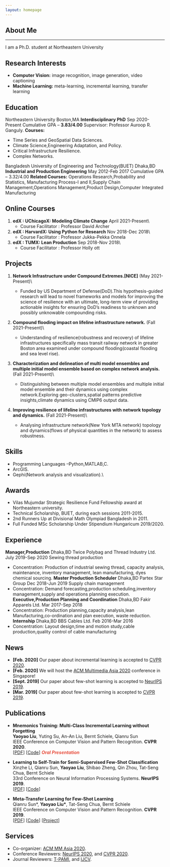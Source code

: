 ```yaml
---
layout: homepage
---
```


## About Me
<hr size="1.5" color="#1c90ba">
I am a Ph.D. student at Northeastern University

## Research Interests

- **Computer Vision:** image recognition, image generation, video captioning
- **Machine Learning:** meta-learning, incremental learning, transfer learning

## Education
Northeastern University Boston,MA
**Interdisciplinary PhD** Sep 2020-Present
Cumulative GPA – **3.83/4.00**
Supervisor: Professor Auroop R. Ganguly.
**Courses:**
- Time Series and GeoSpatial Data Sciences.
- Climate Science,Engineering Adaptation, and Policy.
- Critical Infrastructure Resilience.
- Complex Networks.

Bangladesh University of Engineering and Technology(BUET) Dhaka,BD
**Industrial and Production Engineering** May 2012-Feb 2017
Cumulative GPA – 3.32/4.00
**Related Courses:** Operations Research,Probability and Statistics, Manufacturing Process-I and II,Supply
Chain Management,Operations Management,Product Design,Computer Integrated Manufacturing


## Online Courses

1. **edX : UChicagoX: Modeling Climate Change** April 2021-Present\
   - Course Facilitator : Professor David Archer
1. **edX : HarvardX: Using Python for Research** Nov 2018-Dec 2018\
   - Course Facilitator : Professor Jukka-Pekka Onnela
1. **edX : TUMX: Lean Production** Sep 2018-Nov 2018\
   - Course Facilitator : Professor Holly ott

## Projects
1. **Network Infrastructure under Compound Extremes.[NICE]** (May 2021-Present)\
   - Funded by US Department of Defense(DoD).This hypothesis-guided research will lead to novel frameworks and
models for improving the science of resilience with an ultimate, long-term view of providing actionable insights for
ensuring DoD’s readiness to unknown and possibly unknowable compounding risks.

1. **Compound flooding impact on lifeline infrastructure network.** (Fall 2021-Present)\
   - Understanding of resilience(robustness and recovery) of lifeline infrastructures specifically mass transit railway
network in greater Boston area examined under compound flooding(coastal flooding and sea level rise).

1. **Characterization and delineation of multi model ensembles and multiple initial model ensemble based on complex network analysis.** (Fall 2021-Present)\
   - Distinguishing between multiple model ensembles and multiple initial model ensemble and their dynamics using
complex network.Exploring geo-clusters,spatial patterns predictive insights,climate dynamics using CMIP6 output
data.

1. **Improving resilience of lifeline infrastructures with network topology and dynamics.** (Fall 2021-Present)\
   - Analysing infrastructure network(New York MTA network) topology and dynamics(flows of physical quantities in
the network) to assess robustness.


## Skills
  - Programming Languages –Python,MATLAB,C.
  - ArcGIS.
  - Gephi(Network analysis and visualization).\
  
## Awards
  - Vilas Mujumdar Strategic Resilience Fund Fellowship award at Northeastern university.
  - Technical Scholarship, BUET, during each sessions 2011-2015.
  - 2nd Runners Up at Divisional Math Olympiad Bangladesh in 2011.
  - Full Funded MSc Scholarship Under Stipendium Hungaricum 2019/2020.

## Experience
**Manager,Production** Dhaka,BD
Twice Polybag and Thread Industry Ltd. July 2019-Sep 2020
Sewing thread production
- Concentration: Production of industrial sewing thread, capacity analysis, maintenance, inventory management,
lean manufacturing, dyes chemical sourcing.
**Master Production Scheduler** Dhaka,BD
Partex Star Group Dec 2018-Jun 2019
Supply chain management
- Concentration: Demand forecasting,production scheduling,inventory management,supply and operations
planning execution.
**Executive,Production Planning and Coordination** Dhaka,BD
Fakir Apparels Ltd. Mar 2017-Sep 2018
- Concentration: Production planning,capacity analysis,lean Manufacturing,co-ordination and plan execution,
waste reduction.
**Internship** Dhaka,BD
BBS Cables Ltd. Feb 2016-Mar 2016
- Concentration: Layout design,time and motion study,cable production,quality control of cable manufacturing


## News

- **[Feb. 2020]** Our paper about incremental learning is accepted to [CVPR 2020](http://cvpr2020.thecvf.com/).
- **[Feb. 2020]** We will host the [ACM Multimedia Asia 2020](https://mmasia2020.org/) conference in Singapore!
- **[Sept. 2019]** Our paper about few-shot learning is accepted to [NeurIPS 2019](https://nips.cc/Conferences/2019).
- **[Mar. 2019]** Our paper about few-shot learning is accepted to [CVPR 2019](http://cvpr2019.thecvf.com/).

## Publications

- **Mnemonics Training: Multi-Class Incremental Learning without Forgetting**
  <br>
  **Yaoyao Liu**, Yuting Su, An-An Liu, Bernt Schiele, Qianru Sun
  <br>
  IEEE Conference on Computer Vision and Pattern Recognition. **CVPR 2020**.
  <br>
  [[PDF](https://arxiv.org/pdf/2002.10211.pdf)] [[Code](https://github.com/yaoyao-liu/mnemonics)] <strong><i style="color:#e74d3c">Oral Presentation</i></strong>

- **Learning to Self-Train for Semi-Supervised Few-Shot Classification**
  <br>
  Xinzhe Li, Qianru Sun, **Yaoyao Liu**, Shibao Zheng, Qin Zhou, Tat-Seng Chua, Bernt Schiele
  <br>
  33rd Conference on Neural Information Processing Systems. **NeurIPS 2019**.
  <br>
  [[PDF](http://papers.nips.cc/paper/9216-learning-to-self-train-for-semi-supervised-few-shot-classification.pdf)] [[Code](https://github.com/xinzheli1217/learning-to-self-train)]

- **Meta-Transfer Learning for Few-Shot Learning**
  <br>
  Qianru Sun\*, **Yaoyao Liu\***, Tat-Seng Chua, Bernt Schiele
  <br>
  IEEE Conference on Computer Vision and Pattern Recognition. **CVPR 2019**.
  <br>
  [[PDF](http://openaccess.thecvf.com/content_CVPR_2019/papers/Sun_Meta-Transfer_Learning_for_Few-Shot_Learning_CVPR_2019_paper.pdf)] [[Code](https://github.com/yaoyao-liu/meta-transfer-learning)] [[Project](https://mtl.yyliu.net/)]

## Services

- Co-organizer: [ACM MM Asia 2020](https://mmasia2020.org/).
- Conference Reviewers: [NeurIPS 2020](https://neurips.cc/Conferences/2020), and [CVPR 2020](http://cvpr2020.thecvf.com/).
- Journal Reviewers: [T-PAMI](https://ieeexplore.ieee.org/xpl/RecentIssue.jsp?punumber=34), and [IJCV](https://www.springer.com/journal/11263).

